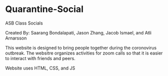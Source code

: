 # Quarantine-Social
ASB Class Socials

Created By: Saarang Bondalapati, Jason Zhang, Jacob Ismael, and Atli Arnarsson

This website is designed to bring people together during the coronovirus outbreak. The websitre organizes activities for zoom calls so that it is easier to interact with friends and peers.

Website uses HTML, CSS, and JS
